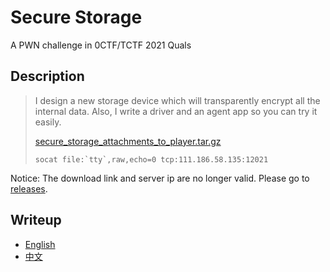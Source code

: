 # Secure Storage

A PWN challenge in 0CTF/TCTF 2021 Quals  

## Description

> I design a new storage device which will transparently encrypt all the internal data. Also, I write a driver and an agent app so you can try it easily.
> 
> [secure_storage_attachments_to_player.tar.gz](https://attachment.ctf.0ops.sjtu.cn/secure_storage_attachments_to_player.tar.gz)
> 
> ```socat file:`tty`,raw,echo=0 tcp:111.186.58.135:12021```

Notice: The download link and server ip are no longer valid. Please go to [releases](https://github.com/hzqmwne/my-ctf-challenges/releases).

## Writeup  
* [English](./writeup/writeup_en.md)  
* [中文](./writeup/writeup_zh.md)  
